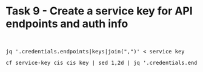 # Task 9 - Create a service key for API endpoints and auth info

<pre>

</pre>

<pre>
jq '.credentials.endpoints|keys|join(",")' < service_key
</pre>

<pre>
cf service-key cis cis_key | sed 1,2d | jq '.credentials.endpoints|keys|join(",")' | sed "s/\"//g"
</pre>